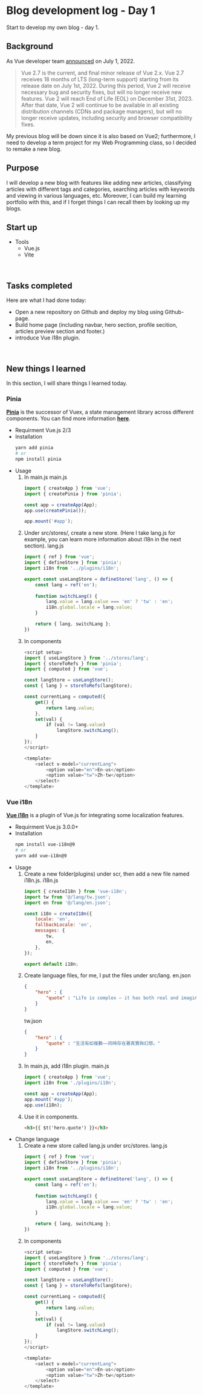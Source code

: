 # Blog development log - Day 1
Start to develop my own blog - day 1.

## Background
As Vue developer team [announced](https://v2.vuejs.org/lts/) on July 1, 2022.
> Vue 2.7 is the current, and final minor release of Vue 2.x. Vue 2.7 receives 18 months of LTS (long-term support) starting from its release date on July 1st, 2022. During this period, Vue 2 will receive necessary bug and security fixes, but will no longer receive new features.
Vue 2 will reach End of Life (EOL) on December 31st, 2023. After that date, Vue 2 will continue to be available in all existing distribution channels (CDNs and package managers), but will no longer receive updates, including security and browser compatibility fixes.

My previous blog will be down since it is also based on Vue2; furthermore, I need to develop a term project for my Web Programming class, so I decided to remake a new blog.
<br>

## Purpose
I will develop a new blog with features like adding new articles, classifying articles with different tags and categories, searching articles with keywords and viewing in various languages, etc. Moreover, I can build my learning portfolio with this, and if I forget things I can recall them by looking up my blogs.
<br>

## Start up
* Tools
    * Vue.js
    * Vite
<br>

## Tasks completed
Here are what I had done today:
* Open a new repository on Github and deploy my blog using Github-page.
* Build home page (including navbar, hero section, profile secition, articles preview section and footer.)
* introduce Vue i18n plugin.
<br>

## New things I learned
In this section, I will share things I learned today.
### Pinia
[**Pinia**](https://pinia.vuejs.org/) is the successor of Vuex, a state management library across different components. You can find more information [**here**](https://pinia.vuejs.org/introduction.html).
* Requirment
    Vue.js 2/3
* Installation
    ```sh
    yarn add pinia
    # or
    npm install pinia
    ```
* Usage
    1. In main.js
        main.js
        ```js
        import { createApp } from 'vue';
        import { createPinia } from 'pinia';

        const app = createApp(App);
        app.use(createPinia());

        app.mount('#app');
        ```
    2. Under src/stores/, create a new store. (Here I take lang.js for example, you can learn more information about i18n in the next section).
        lang.js
        ```js
        import { ref } from 'vue';
        import { defineStore } from 'pinia';
        import i18n from '../plugins/i18n';

        export const useLangStore = defineStore('lang', () => {
            const lang = ref('en');
            
            function switchLang() {
                lang.value = lang.value === 'en' ? 'tw' : 'en';
                i18n.global.locale = lang.value;
            }

            return { lang, switchLang };
        })
        ```
    3. In components
        ```js
        <script setup>
        import { useLangStore } from '../stores/lang';
        import { storeToRefs } from 'pinia';
        import { computed } from 'vue';
        
        const langStore = useLangStore();
        const { lang } = storeToRefs(langStore);

        const currentLang = computed({
            get() {
                return lang.value;
            },
            set(val) {
                if (val != lang.value)
                    langStore.switchLang();
            }
        });
        </script>

        <template>
            <select v-model="currentLang">
                <option value="en">En-us</option>
                <option value="tw">Zh-tw</option>
            </select>
        </template>
        ```

### Vue i18n
[**Vue i18n**](https://vue-i18n.intlify.dev/) is a plugin of Vue.js for integrating some localization features.
* Requirment
    Vue.js 3.0.0+
* Installation
    ```sh
    npm install vue-i18n@9
    # or
    yarn add vue-i18n@9
    ```
* Usage
    1. Create a new folder(plugins) under scr, then add a new file named i18n.js.
        i18n.js
        ```js
        import { createI18n } from 'vue-i18n';
        import tw from '@/lang/tw.json';
        import en from '@/lang/en.json';

        const i18n = createI18n({
            locale: 'en',
            fallbackLocale: 'en',
            messages: {
                tw,
                en,
            },
        });

        export default i18n;
        ```
    2. Create language files, for me, I put the files under src/lang.
        en.json
        ```json
        {
            "hero" : {
                "quote" : "Life is complex – it has both real and imaginary parts."
            }
        }
        ```
        tw.json
        ```json
        {
            "hero" : {
                "quote" : "生活有如複數——同時存在著真實與幻想。"
            }
        }
        ```
    3. In main.js, add i18n plugin.
        main.js
        ```js
        import { createApp } from 'vue';
        import i18n from './plugins/i18n';

        const app = createApp(App);
        app.mount('#app');
        app.use(i18n);
        ```
    4. Use it in components.
        ```html
        <h3>{{ $t('hero.quote') }}</h3>
        ```
* Change language
    1. Create a new store called lang.js under src/stores.
        lang.js
        ```js
        import { ref } from 'vue';
        import { defineStore } from 'pinia';
        import i18n from '../plugins/i18n';

        export const useLangStore = defineStore('lang', () => {
            const lang = ref('en');
            
            function switchLang() {
                lang.value = lang.value === 'en' ? 'tw' : 'en';
                i18n.global.locale = lang.value;
            }

            return { lang, switchLang };
        })
        ```
    2. In components
        ```js
        <script setup>
        import { useLangStore } from '../stores/lang';
        import { storeToRefs } from 'pinia';
        import { computed } from 'vue';
        
        const langStore = useLangStore();
        const { lang } = storeToRefs(langStore);

        const currentLang = computed({
            get() {
                return lang.value;
            },
            set(val) {
                if (val != lang.value)
                    langStore.switchLang();
            }
        });
        </script>

        <template>
            <select v-model="currentLang">
                <option value="en">En-us</option>
                <option value="tw">Zh-tw</option>
            </select>
        </template>
        ```
